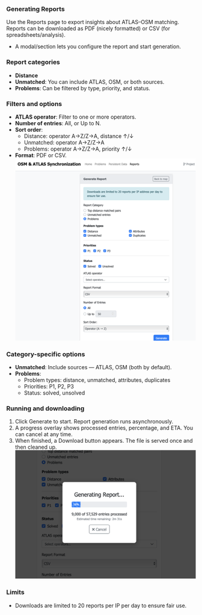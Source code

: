 ### Generating Reports

Use the Reports page to export insights about ATLAS–OSM matching. Reports can be downloaded as PDF (nicely formatted) or CSV (for spreadsheets/analysis).

- A modal/section lets you configure the report and start generation.

### Report categories
- **Distance**
- **Unmatched**: You can include ATLAS, OSM, or both sources.
- **Problems**:  Can be filtered by type, priority, and status.

### Filters and options
- **ATLAS operator**: Filter to one or more operators.
- **Number of entries**: All, or Up to N.
- **Sort order**:
  - Distance: operator A→Z/Z→A, distance ↑/↓
  - Unmatched: operator A→Z/Z→A
  - Problems: operator A→Z/Z→A, priority ↑/↓
- **Format**: PDF or CSV.
![Reports options](documentation/images/ReportsOptions.png)

### Category-specific options
- **Unmatched**: Include sources — ATLAS, OSM (both by default).
- **Problems**:
  - Problem types: distance, unmatched, attributes, duplicates
  - Priorities: P1, P2, P3
  - Status: solved, unsolved

### Running and downloading
1. Click Generate to start. Report generation runs asynchronously.
2. A progress overlay shows processed entries, percentage, and ETA. You can cancel at any time.
3. When finished, a Download button appears. The file is served once and then cleaned up.
![Reports progress bar](documentation/images/ReportsProgress.png)

### Limits
- Downloads are limited to 20 reports per IP per day to ensure fair use.




